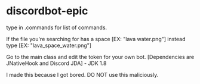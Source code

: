 # discordbot-epic
type in .commands for list of commands. 

If the file you're searching for has a space [EX: "lava water.png"] instead type [EX: "lava_space_water.png"]

Go to the main class and edit the token for your own bot.
[Dependencies are JNativeHook and Discord JDA] - JDK 1.8

I made this because I got bored. DO NOT use this maliciously.

